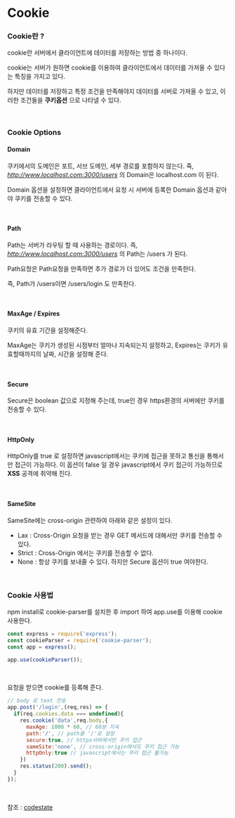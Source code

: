 # Cookie

### Cookie란 ?
cookie란 서버에서 클라이언트에 데이터를 저장하는 방법 중 하나이다.<br>

cookie는 서버가 원하면 cookie를 이용하여 클라이언트에서 데이터를 가져올 수 있다는 특징을 가지고 있다.<br>

하지만 데이터를 저장하고 특정 조건을 만족해야지 데이터를 서버로 가져올 수 있고,
이러한 조건들을 __쿠키옵션__ 으로 나타낼 수 있다.

<br>

### Cookie Options

#### Domain
쿠키에서의 도메인은 포트, 서브 도메인, 세부 경로를 포함하지 않는다.
죽, _http://www.localhost.com:3000/users_ 의 Domain은 localhost.com 이 된다.<br>

Domain 옵션을 설정하면 클라이언트에서 요청 시 서버에 등록한 Domain 옵션과 같아야 쿠키를 전송할 수 있다.

<br>

#### Path
Path는 서버가 라우팅 할 때 사용하는 경로이다.
즉, _http://www.localhost.com:3000/users_ 의 Path는 /users 가 된다.<br>

Path요청은 Path요청을 만족하면 추가 경로가 더 있어도 조건을 만족한다.<br>

즉, Path가 /users이면 /users/login 도 만족한다.

<br>

#### MaxAge / Expires
쿠키의 유효 기간을 설정해준다.<br>

MaxAge는 쿠키가 생성된 시점부터 얼마나 지속되는지 설정하고, Expires는 쿠키가 유효할때까지의 날짜, 시간을 설정해 준다.

<br>
  
#### Secure
Secure은 boolean 값으로 지정해 주는데, true인 경우 https환경의 서버에만 쿠키를 전송할 수 있다.

<br>

#### HttpOnly
HttpOnly를 true 로 설정하면 javascript에서는 쿠키에 접근을 못하고 통신을 통해서만 접근이 가능하다.
이 옵션이 false 일 경우 javascript에서 쿠키 접근이 가능하므로 __XSS__ 공격에 취약해 진다.

<br>

#### SameSite

SameSite에는 cross-origin 관련하여 아래와 같은 설정이 있다.
* Lax : Cross-Origin 요청을 받는 경우 GET 메서드에 대해서만 쿠키를 전송할 수 있다.
* Strict : Cross-Origin 에서는 쿠키를 전송할 수 없다.
* None : 항상 쿠키를 보내줄 수 있다. 하지만 Secure 옵션이 true 여야한다.

<br>

### Cookie 사용법

npm install로 cookie-parser를 설치한 후 import 하여 app.use를 이용해 cookie 사용한다.
```javascript
const express = require('express');
const cookieParser = require('cookie-parser');
const app = express();

app.use(cookieParser());

```

<br>

요청을 받으면 cookie를 등록해 준다.

```javascript
// body 로 text 전송
app.post('/login',(req,res) => {
  if(req.cookies.data === undefined){
    res.cookie('data',req.body,{
      maxAge: 1000 * 60, // 60분 지속
      path:'/', // path를 '/'로 설정
      secure:true, // https서버에서만 쿠키 접근
      sameSite:'none', // cross-origin에서도 쿠키 접근 가능
      httpOnly:true // javascript에서는 쿠키 접근 불가능
    })
    res.status(200).send();
  }
});
```

<br>

참조 : [codestate](https://codestates.com/)
